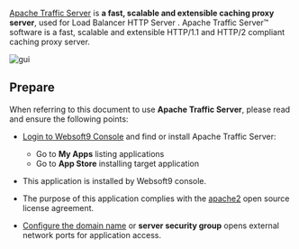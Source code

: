 [Apache Traffic Server](https://trafficserver.apache.org) is **a fast, scalable and extensible caching proxy server**, used for Load Balancer HTTP Server . Apache Traffic Server™ software is a fast, scalable and extensible HTTP/1.1 and HTTP/2 compliant caching proxy server.


![gui](https://libs.websoft9.com/Websoft9/DocsPicture/zh/trafficserver/trafficserver-gui-websoft9.png)


## Prepare

When referring to this document to use **Apache Traffic Server**, please read and ensure the following points:

- [Login to Websoft9 Console](./login-console) and find or install Apache Traffic Server:
  - Go to **My Apps** listing applications 
  - Go to **App Store** installing target application

- This application is installed by Websoft9 console.


- The purpose of this application complies with the [apache2](https://opensource.org/licenses/Apache-2.0) open source license agreement.


- [Configure the domain name](./domain-set) or **server security group** opens external network ports for application access.